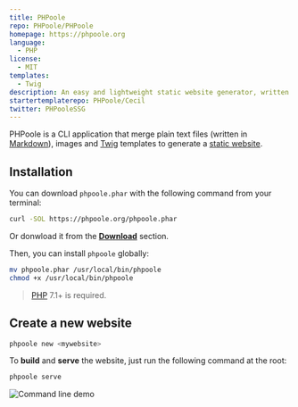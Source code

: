 ```yaml
---
title: PHPoole
repo: PHPoole/PHPoole
homepage: https://phpoole.org
language:
  - PHP
license:
  - MIT
templates:
  - Twig
description: An easy and lightweight static website generator, written in PHP.
startertemplaterepo: PHPoole/Cecil
twitter: PHPooleSSG
---
```


PHPoole is a CLI application that merge plain text files (written in [Markdown](https://daringfireball.net/projects/markdown/)), images and [Twig](https://twig.symfony.com/) templates to generate a [static website](https://en.wikipedia.org/wiki/Static_web_page).

## Installation

You can download `phpoole.phar` with the following command from your terminal:
```bash
curl -SOL https://phpoole.org/phpoole.phar
```
Or donwload it from the [**Download**](https://phpoole.org/download/) section.

Then, you can install `phpoole` globally:
```bash
mv phpoole.phar /usr/local/bin/phpoole
chmod +x /usr/local/bin/phpoole
```

> [PHP](http://php.net/manual/en/install.php) 7.1+ is required.

## Create a new website

```bash
phpoole new <mywebsite>
```

To **build** and **serve** the website, just run the following command at the root:
```bash
phpoole serve
```

![Command line demo](https://raw.githubusercontent.com/PHPoole/PHPoole/master/docs/phpoole.gif)
